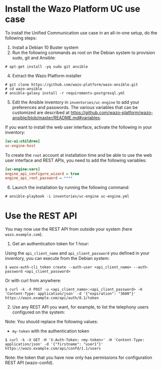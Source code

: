 # Install the Wazo Platform UC use case

To install the Unified Communication use case in an all-in-one
setup, do the following steps:

1. Install a Debian 10 Buster system
2. Run the following commands as root on the Debian system to
   provision sudo, git and Ansible:

```ShellSession
# apt-get install -yq sudo git ansible
```

4. Extract the Wazo Platform installer

```ShellSession
# git clone https://github.com/wazo-platform/wazo-ansible.git
# cd wazo-ansible
# ansible-galaxy install -r requirements-postgresql.yml
```

5. Edit the Ansible inventory in `inventories/uc-engine` to add your
   preferences and passwords. The various variables that can be
   customized are described at
   <https://github.com/wazo-platform/wazo-ansible/blob/master/README.md#variables>.

If you want to install the web user interface, activate the following
in your inventory:

```Ini
[uc-ui:children]
uc-engine-host
```

To create the `root` account at installation time and be able to use the web user interface
and REST APIs, you need to add the following variables:

```Ini
[uc-engine:vars]
engine_api_configure_wizard = true
engine_api_root_password = ****
```

6. Launch the installation by running the following command:

```ShellSession
# ansible-playbook -i inventories/uc-engine uc-engine.yml
```

# Use the REST API

You may now use the REST API from outside your system (here `wazo.example.com`).

1. Get an authentication token for 1 hour:

Using the `api_client_name` and `api_client_password` you defined in
your inventory, you can execute from the Debian system:

```ShellSession
$ wazo-auth-cli token create --auth-user <api_client_name> --auth-password <api_client_password>
```
Or with curl from anywhere:

```ShellSession
$ curl -k -X POST -u <api_client_name>:<api_client_password> -H 'Content-Type: application/json' -d '{"expiration": "3600"}' https://wazo.example.com/api/auth/0.1/token
```

2. Use any REST API you want, for example, to list the telephony users configured on the system:

Note: You should replace the following values:
* `my-token` with the authentication token

```ShellSession
$ curl -k -X GET -H 'X-Auth-Token: <my-token>' -H 'Content-Type: application/json' -d '{"firstname": "user1"}' https://wazo.example.com/api/confd/1.1/users
```

Note: the token that you have now only has permissions for configuration REST API (wazo-confd).
